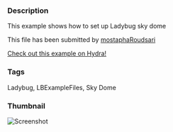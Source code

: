 ### Description 
This example shows how to set up Ladybug sky dome

This file has been submitted by [mostaphaRoudsari](https://github.com/mostaphaRoudsari)

[Check out this example on Hydra!](http://hydrashare.github.io/hydra/viewer?owner=mostaphaRoudsari&fork=hydra_1&id=Sky_Dome)
### Tags 
Ladybug, LBExampleFiles, Sky Dome
### Thumbnail 
![Screenshot](https://raw.githubusercontent.com/mostaphaRoudsari/hydra/master/Sky_Dome/thumbnail.png)
